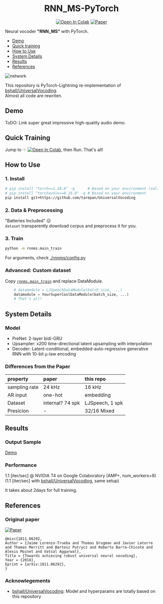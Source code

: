 <div align="center">

# RNN_MS-PyTorch <!-- omit in toc -->
[![Open In Colab](https://colab.research.google.com/assets/colab-badge.svg)][notebook]
[![Paper](http://img.shields.io/badge/paper-arxiv.1811.06292-B31B1B.svg)][paper]  

</div>

Neural vocoder **"RNN_MS"** with PyTorch.

<!-- generated by [Markdown All in One](https://marketplace.visualstudio.com/items?itemName=yzhang.markdown-all-in-one) -->
- [Demo](#demo)
- [Quick training](#quick-training)
- [How to Use](#how-to-use)
- [System Details](#system-details)
- [Results](#results)
- [References](#references)

![network](network.png?raw=true "Robust Universal Neural Vocoding")

This repository is PyTorch-Lightning re-implementation of [bshall/UniversalVocoding].  
Almost all code are rewriten.  

## Demo
<!-- [Audio sample page](https://tarepan.github.io/UniversalVocoding).   -->
ToDO: Link super great impressive high-quatity audio demo.  

## Quick Training
Jump to ☞ [![Open In Colab](https://colab.research.google.com/assets/colab-badge.svg)][notebook], then Run. That's all!  

## How to Use
### 1. Install <!-- omit in toc -->

```bash
# pip install "torch==1.10.0" -q      # Based on your environment (validated with v1.10)
# pip install "torchaudio==0.10.0" -q # Based on your environment
pip install git+https://github.com/tarepan/UniversalVocoding
```

### 2. Data & Preprocessing <!-- omit in toc -->
"Batteries Included" 😉  
`dataset` transparently download corpus and preprocess it for you.  

### 3. Train <!-- omit in toc -->
```bash
python -m rnnms.main_train
```

For arguments, check [./rnnms/config.py](https://github.com/tarepan/UniversalVocoding/blob/main/rnnms/config.py)  

### Advanced: Custom dataset <!-- omit in toc -->
Copy [`rnnms.main_train`] and replace DataModule.  

```python
    # datamodule = LJSpeechDataModule(batch_size, ...)
    datamodule = YourSuperCoolDataModule(batch_size, ...)
    # That's all!
```

[`rnnms.main_train`]:https://github.com/tarepan/UniversalVocoding/blob/main/rnnms/main_train.py

## System Details
### Model <!-- omit in toc -->
- PreNet: 2-layer bidi-GRU
- Upsampler: x200 time-directional latent upsampling with interpolation
- Decoder: Latent-conditional, embedded-auto-regressive generative RNN with 10-bit μ-law encoding

### Differences from the Paper <!-- omit in toc -->

| property      |  paper           | this repo       |
|:--------------|:-----------------|:----------------|
| sampling rate | 24 kHz           |   16 kHz        |
| AR input      | one-hot          | embedding       |
| Dataset       | internal? 74 spk | LJSpeech, 1 spk |
| Presicion     |   -              | 32/16 Mixed     |

## Results
### Output Sample <!-- omit in toc -->
[Demo](#demo)

### Performance <!-- omit in toc -->
1.1 [iter/sec] @ NVIDIA T4 on Google Colaboratory (AMP+, num_workers=8)  
(1.1 [iter/sec] with [bshall/UniversalVocoding], same setup)  

It takes about 2days for full training.  

## References
### Original paper <!-- omit in toc -->
[![Paper](http://img.shields.io/badge/paper-arxiv.1811.06292-B31B1B.svg)][paper]  
<!-- https://arxiv2bibtex.org/?q=1811.06292&format=bibtex -->
```
@misc{1811.06292,
Author = {Jaime Lorenzo-Trueba and Thomas Drugman and Javier Latorre and Thomas Merritt and Bartosz Putrycz and Roberto Barra-Chicote and Alexis Moinet and Vatsal Aggarwal},
Title = {Towards achieving robust universal neural vocoding},
Year = {2018},
Eprint = {arXiv:1811.06292},
}
```

### Acknowlegements <!-- omit in toc -->
- [bshall/UniversalVocoding]: Model and hyperparams are totally based on this repository


[paper]:https://arxiv.org/abs/1811.06292
[notebook]:https://colab.research.google.com/github/tarepan/UniversalVocoding/blob/main/rnnms.ipynb
[bshall/UniversalVocoding]:https://github.com/bshall/UniversalVocoding
